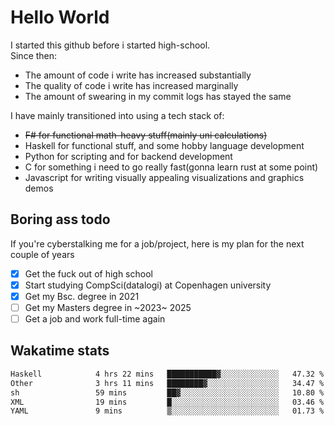 # Hello World

I started this github before i started high-school.  
Since then:
- The amount of code i write has increased substantially
- The quality of code i write has increased marginally
- The amount of swearing in my commit logs has stayed the same

I have mainly transitioned into using a tech stack of:
- ~~F# for functional math-heavy stuff(mainly uni calculations)~~
- Haskell for functional stuff, and some hobby language development
- Python for scripting and for backend development
- C for something i need to go really fast(gonna learn rust at some point)
- Javascript for writing visually appealing visualizations and graphics demos

## Boring ass todo
If you're cyberstalking me for a job/project, here is my plan for the next couple of years
- [x] Get the fuck out of high school
- [x] Start studying CompSci(datalogi) at Copenhagen university
- [x] Get my Bsc. degree in 2021
- [ ] Get my Masters degree in ~2023~ 2025
- [ ] Get a job and work full-time again

## Wakatime stats
<!--START_SECTION:waka-->

```txt
Haskell            4 hrs 22 mins   ███████████▓░░░░░░░░░░░░░   47.32 %
Other              3 hrs 11 mins   ████████▓░░░░░░░░░░░░░░░░   34.47 %
sh                 59 mins         ██▓░░░░░░░░░░░░░░░░░░░░░░   10.80 %
XML                19 mins         █░░░░░░░░░░░░░░░░░░░░░░░░   03.46 %
YAML               9 mins          ▒░░░░░░░░░░░░░░░░░░░░░░░░   01.73 %
```

<!--END_SECTION:waka-->
